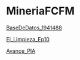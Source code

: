 # MineriaFCFM
[BaseDeDatos_1941488](https://github.com/OpheliaVlzqz/MineriaDatos/blob/main/BasesDeDatos.pdf)

[Ej_Limpieza_Ep10](https://github.com/OpheliaVlzqz/MineriaDatos/blob/main/Ej_Limpieza_Equipo10.ipynb)

[Avance_PIA](https://github.com/OpheliaVlzqz/MineriaDatos/blob/main/Avance1_PIA_10.ipynb)

